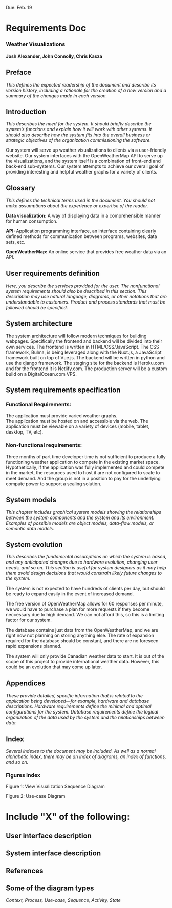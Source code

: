 Due: Feb. 19
# Requirements Doc
### Weather Visualizations
#### Josh Alexander, John Connolly, Chris Kasza

## Preface
*This defines the expected readership of the document and describe its version history, including a rationale for the creation of a new version and a summary of the changes made in each version.*

## Introduction
*This describes the need for the system. It should briefly describe the system’s functions and explain how it will work with other systems. It should also describe how the system fits into the overall business or strategic objectives of the organization commissioning the software.*

Our system will serve up weather visualizations to clients via a user-friendly website. Our system interfaces with the OpenWeatherMap API to serve up the visualizations, and the system itself is a combination of front-end and back-end sub-systems. Our system attempts to achieve our overall goal of providing interesting and helpful weather graphs for a variety of clients. 

## Glossary
*This defines the technical terms used in the document. You should not make assumptions about the experience or expertise of the reader.*

**Data visualization:** A way of displaying data in a comprehensible manner for human consumption.

**API:** Application programming interface, an interface containing clearly defined methods for communication between programs, websites, data sets, etc.

**OpenWeatherMap:** An online service that provides free weather data via an API.

## User requirements definition
*Here, you describe the services provided for the user. The nonfunctional system requirements should also be described in this section. This description may use natural language, diagrams, or other notations that are understandable to customers. Product and process standards that must be followed should be specified.*

## System architecture
The system architecture will follow modern techniques for building webpages. Specifically the frontend and backend will be divided into their own services.  The frontend is written in HTML/CSS/JavaScript. The CSS framework, Bulma, is being leveraged along with the Nuxt.js, a JavaScript framework built on top of Vue.js. The backend will be written in python and use the django framework.  The staging site for the backend is Heroku.com and for the frontend it is Netlify.com. The production server will be a custom build on a DigitalOcean.com VPS.

## System requirements specification

### Functional Requirements:
The application must provide varied weather graphs.  
The application must be hosted on and accessible via the web. 
The application must be viewable on a variety of devices (mobile, tablet, desktop, TV, etc).

### Non-functional requirements:
Three months of part time developer time is not sufficient to produce a fully functioning weather application to compete in the existing market space.
Hypothetically, if the application was fully implemented and could compete in the market, the resources used to host it are not configured to scale to meet demand. And the group is not in a position to pay for the underlying compute power to support a scaling solution.

## System models
*This chapter includes graphical system models showing the relationships between the system components and the system and its environment. Examples of possible models are object models, data-flow models, or semantic data models.*

## System evolution
*This describes the fundamental assumptions on which the system is based, and any anticipated changes due to hardware evolution, changing user needs, and so on. This section is useful for system designers as it may help them avoid design decisions that would constrain likely future changes to the system.*

The system is not expected to have hundreds of clients per day, but should be ready to expand easily in the event of increased demand. 

The free version of OpenWeatherMap allows for 60 responses per minute, we would have to purchase a plan for more requests if they become neccessary due to high demand. We can not afford this, so this is a limiting factor for our system.

The database contains just data from the OpenWeatherMap, and we are right now not planning on storing anything else. The rate of expansion required for the database should be constant, and there are no foreseen rapid expansions planned.

The system will only provide Canadian weather data to start. It is out of the scope of this project to provide international weather data. However, this could be an evolution that may come up later.

## Appendices
*These provide detailed, specific information that is related to the application being developed—for example, hardware and database descriptions. Hardware requirements define the minimal and optimal configurations for the system. Database requirements define the logical organization of the data used by the system and the relationships between data.*

## Index
*Several indexes to the document may be included. As well as a normal alphabetic index, there may be an index of diagrams, an index of functions, and so on.*
### Figures Index
Figure 1: View Visualization Sequence Diagram

Figure 2: Use-case Diagram

# Include "X" of the following:
## User interface description 
## System interface description 
## References 
## Some of the diagram types
*Context, Process, Use-case, Sequence, Activity, State*
